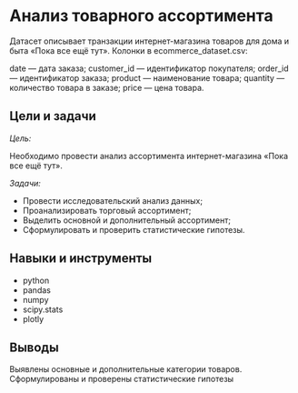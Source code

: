 # Анализ товарного ассортимента
Датасет описывает транзакции интернет-магазина товаров для дома и быта «Пока все ещё тут».
Колонки в ecommerce_dataset.csv:

date — дата заказа;
customer_id — идентификатор покупателя;
order_id — идентификатор заказа;
product — наименование товара;
quantity — количество товара в заказе;
price — цена товара.

## Цели и задачи

*Цель:*

Необходимо провести анализ ассортимента интернет-магазина «Пока все ещё тут».

*Задачи:*
- Провести исследовательский анализ данных;
- Проанализировать торговый ассортимент;
- Выделить основной и дополнительный ассортимент;
- Сформулировать и проверить статистические гипотезы.

## Навыки и инструменты
- python
- pandas
- numpy
- scipy.stats
- plotly
  
## Выводы
Выявлены основные и дополнительные категории товаров.
Сформулированы и проверены статистические гипотезы

